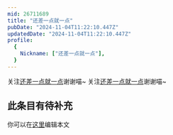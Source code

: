 ```yaml
---
mid: 26711689
title: "还差一点就一点"
pubDate: "2024-11-04T11:22:10.447Z"
updatedDate: "2024-11-04T11:22:10.447Z"
profile:
  {
    Nickname: ["还差一点就一点"],
  }
---
```


关注[还差一点就一点](https://space.bilibili.com/26711689)谢谢喵~ 关注[还差一点就一点](https://space.bilibili.com/26711689)谢谢喵~

## 此条目有待补充
你可以在[这里](https://github.com/Yuhanawa/VTuber.ICU/edit/master/src/content/v/还差一点就一点/index.md)编辑本文

